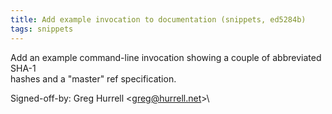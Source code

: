 ```yaml
---
title: Add example invocation to documentation (snippets, ed5284b)
tags: snippets
---
```


Add an example command-line invocation showing a couple of abbreviated SHA-1\
hashes and a "master" ref specification.

Signed-off-by: Greg Hurrell &lt;greg@hurrell.net&gt;\
